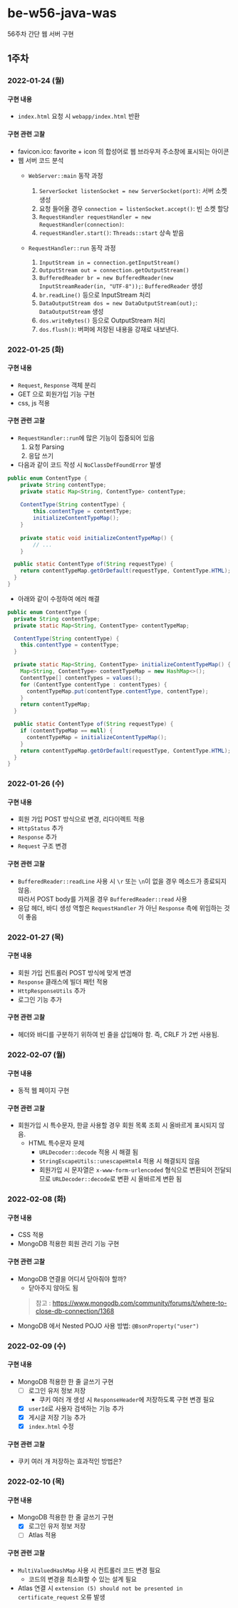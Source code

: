 # be-w56-java-was
56주차 간단 웹 서버 구현

## 1주차

### 2022-01-24 (월)

#### 구현 내용

- `index.html` 요청 시 `webapp/index.html` 반환

#### 구현 관련 고찰

- favicon.ico: favorite + icon 의 합성어로 웹 브라우저 주소창에 표시되는 아이콘
- 웹 서버 코드 분석
  - `WebServer::main` 동작 과정 
    1. `ServerSocket listenSocket = new ServerSocket(port)`: 서버 소켓 생성
    2. 요청 들어올 경우 `connection = listenSocket.accept()`: 빈 소켓 할당
    3. `RequestHandler requestHandler = new RequestHandler(connection)`:
    4. `requestHandler.start()`: `Threads::start` 상속 받음 

  - `RequestHandler::run` 동작 과정
    1. `InputStream in = connection.getInputStream()`
    2. `OutputStream out = connection.getOutputStream()`
    3. `BufferedReader br = new BufferedReader(new InputStreamReader(in, "UTF-8"));`: `BufferedReader` 생성
    4. `br.readLine()` 등으로 InputStream 처리
    5. `DataOutputStream dos = new DataOutputStream(out);`: `DataOutputStream` 생성
    6. `dos.writeBytes()` 등으로 OutputStream 처리
    7. `dos.flush()`: 버퍼에 저장된 내용을 강재로 내보낸다.
    
### 2022-01-25 (화)

#### 구현 내용

- `Request`, `Response` 객체 분리
- GET 으로 회원가입 기능 구현
- css, js 적용

#### 구현 관련 고찰

- `RequestHandler::run`에 많은 기능이 집중되어 있음
  1. 요청 Parsing
  2. 응답 쓰기
- 다음과 같이 코드 작성 시 `NoClassDefFoundError` 발생
```java
public enum ContentType {    
    private String contentType;
    private static Map<String, ContentType> contentType;
    
    ContentType(String contentType) {
        this.contentType = contentType;
        initializeContentTypeMap();
    }
    
    private static void initializeContentTypeMap() {
        // ...   
    }

  public static ContentType of(String requestType) {
    return contentTypeMap.getOrDefault(requestType, ContentType.HTML);
  }
}
```
- 아래와 같이 수정하여 에러 해결
```java
public enum ContentType {
  private String contentType;
  private static Map<String, ContentType> contentTypeMap;

  ContentType(String contentType) {
    this.contentType = contentType;
  }

  private static Map<String, ContentType> initializeContentTypeMap() {
    Map<String, ContentType> contentTypeMap = new HashMap<>();
    ContentType[] contentTypes = values();
    for (ContentType contentType : contentTypes) {
      contentTypeMap.put(contentType.contentType, contentType);
    }
    return contentTypeMap;
  }

  public static ContentType of(String requestType) {
    if (contentTypeMap == null) {
      contentTypeMap = initializeContentTypeMap();
    }
    return contentTypeMap.getOrDefault(requestType, ContentType.HTML);
  }
}
```

### 2022-01-26 (수)

#### 구현 내용

- 회원 가입 POST 방식으로 변경, 리다이렉트 적용
- `HttpStatus` 추가
- `Response` 추가
- `Request` 구조 변경

#### 구현 관련 고찰

- `BufferedReader::readLine` 사용 시 `\r` 또는 `\n`이 없을 경우 메소드가 종료되지 않음.  
따라서 POST body를 가져올 경우 `BufferedReader::read` 사용
- 응답 헤더, 바디 생성 역할은 `RequestHandler` 가 아닌 `Response` 측에 위임하는 것이 좋음

### 2022-01-27 (목)

#### 구현 내용

- 회원 가입 컨트롤러 POST 방식에 맞게 변경
- `Response` 클래스에 빌더 패턴 적용
- `HttpResponseUtils` 추가
- 로그인 기능 추가

#### 구현 관련 고찰

- 헤더와 바디를 구분하기 위하여 빈 줄을 삽입해야 함. 즉, CRLF 가 2번 사용됨.

### 2022-02-07 (월)

#### 구현 내용

- 동적 웹 페이지 구현

#### 구현 관련 고찰

- 회원가입 시 특수문자, 한글 사용할 경우 회원 목록 조회 시 올바르게 표시되지 않음.
  - HTML 특수문자 문제
    - `URLDecoder::decode` 적용 시 해결 됨
    - `StringEscapeUtils::unescapeHtml4` 적용 시 해결되지 않음
    - 회원가입 시 문자열은 `x-www-form-urlencoded` 형식으로 변환되어 전달되므로 `URLDecoder::decode`로 변환 시 올바르게 변환 됨

### 2022-02-08 (화)

#### 구현 내용

- CSS 적용
- MongoDB 적용한 회원 관리 기능 구현

#### 구현 관련 고찰

- MongoDB 연결을 어디서 닫아줘야 할까?
  - 닫아주지 않아도 됨
  > 참고 : https://www.mongodb.com/community/forums/t/where-to-close-db-connection/1368
- MongoDB 에서 Nested POJO 사용 방법: `@BsonProperty("user")`

### 2022-02-09 (수)

#### 구현 내용

- MongoDB 적용한 한 줄 글쓰기 구현
  - [ ] 로그인 유저 정보 저장
    - 쿠키 여러 개 생성 시 `ResponseHeader`에 저장하도록 구현 변경 필요 
  - [x] `userId`로 사용자 검색하는 기능 추가 
  - [x] 게시글 저장 기능 추가
  - [x] `index.html` 수정

#### 구현 관련 고찰

- 쿠키 여러 개 저장하는 효과적인 방법은?

### 2022-02-10 (목)

#### 구현 내용

- MongoDB 적용한 한 줄 글쓰기 구현
  - [x] 로그인 유저 정보 저장
  - [ ] Atlas 적용

#### 구현 관련 고찰

- `MultiValuedHashMap` 사용 시 컨트롤러 코드 변경 필요
  - 코드의 변경을 최소화할 수 있는 설계 필요 
- Atlas 연결 시 `extension (5) should not be presented in certificate_request` 오류 발생
